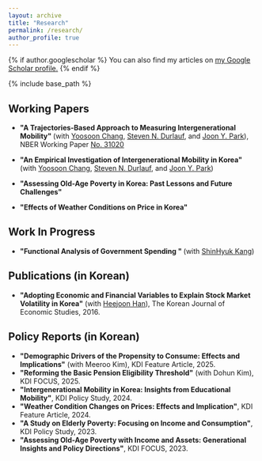 ```yaml
---
layout: archive
title: "Research"
permalink: /research/
author_profile: true
---
```


{% if author.googlescholar %}
  You can also find my articles on <u><a href="{{author.googlescholar}}">my Google Scholar profile</a>.</u>
{% endif %}

{% include base_path %}


Working Papers
-----
* <b> "A Trajectories-Based Approach to Measuring Intergenerational Mobility" </b> (with [Yoosoon Chang](https://economics.indiana.edu/about/faculty/chang-yoosoon.html), [Steven N. Durlauf](https://harris.uchicago.edu/directory/steven-durlauf), and [Joon Y. Park](https://economics.indiana.edu/about/faculty/park-joon.html)),
  NBER Working Paper [No. 31020](https://www.nber.org/papers/w31020)

* <b> "An Empirical Investigation of Intergenerational Mobility in Korea" </b> (with [Yoosoon Chang](https://economics.indiana.edu/about/faculty/chang-yoosoon.html), [Steven N. Durlauf](https://harris.uchicago.edu/directory/steven-durlauf), and [Joon Y. Park](https://economics.indiana.edu/about/faculty/park-joon.html))

* <b> "Assessing Old-Age Poverty in Korea: Past Lessons and Future Challenges" </b>

* <b> "Effects of Weather Conditions on Price in Korea" </b>

Work In Progress
-----


* <b> "Functional Analysis of Government Spending " </b> (with [ShinHyuk Kang](https://shinkangecon.github.io/))

Publications (in Korean)
-----
* <b>"Adopting Economic and Financial Variables to Explain Stock Market Volatility in Korea"</b> (with [Heejoon Han](https://sites.google.com/site/heejoonecon/)),
  The Korean Journal of Economic Studies, 2016.

Policy Reports (in Korean)
-----
* <b>"Demographic Drivers of the Propensity to Consume: Effects and Implications"</b> (with Meeroo Kim), KDI Feature Article, 2025.
* <b>"Reforming the Basic Pension Eligibility Threshold"</b> (with Dohun Kim), KDI FOCUS, 2025.
* <b>"Intergenerational Mobility in Korea: Insights from Educational Mobility"</b>, KDI Policy Study, 2024.
* <b>"Weather Condition Changes on Prices: Effects and Implication"</b>, KDI Feature Article, 2024.
* <b>"A Study on Elderly Poverty: Focusing on Income and Consumption"</b>, KDI Policy Study, 2023.
* <b>"Assessing Old-Age Poverty with Income and Assets: Generational Insights and Policy Directions"</b>, KDI FOCUS, 2023.
